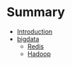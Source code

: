 # Summary

* [Introduction](README.md)
* [bigdata](da-shu-ju.md)
  * [Redis](bigdata/redis.md)
  * [Hadoop](bigdata/hadoop.md)

